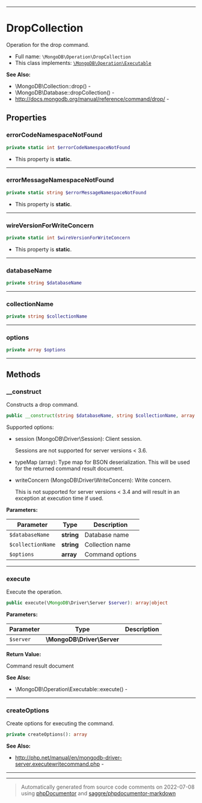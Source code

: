 ***

# DropCollection

Operation for the drop command.



* Full name: `\MongoDB\Operation\DropCollection`
* This class implements:
[`\MongoDB\Operation\Executable`](./Executable.md)

**See Also:**

* \MongoDB\Collection::drop() - 
* \MongoDB\Database::dropCollection() - 
* http://docs.mongodb.org/manual/reference/command/drop/ - 



## Properties


### errorCodeNamespaceNotFound



```php
private static int $errorCodeNamespaceNotFound
```



* This property is **static**.


***

### errorMessageNamespaceNotFound



```php
private static string $errorMessageNamespaceNotFound
```



* This property is **static**.


***

### wireVersionForWriteConcern



```php
private static int $wireVersionForWriteConcern
```



* This property is **static**.


***

### databaseName



```php
private string $databaseName
```






***

### collectionName



```php
private string $collectionName
```






***

### options



```php
private array $options
```






***

## Methods


### __construct

Constructs a drop command.

```php
public __construct(string $databaseName, string $collectionName, array $options = []): mixed
```

Supported options:

* session (MongoDB\Driver\Session): Client session.

  Sessions are not supported for server versions < 3.6.

* typeMap (array): Type map for BSON deserialization. This will be used
  for the returned command result document.

* writeConcern (MongoDB\Driver\WriteConcern): Write concern.

  This is not supported for server versions < 3.4 and will result in an
  exception at execution time if used.






**Parameters:**

| Parameter | Type | Description |
|-----------|------|-------------|
| `$databaseName` | **string** | Database name |
| `$collectionName` | **string** | Collection name |
| `$options` | **array** | Command options |




***

### execute

Execute the operation.

```php
public execute(\MongoDB\Driver\Server $server): array|object
```








**Parameters:**

| Parameter | Type | Description |
|-----------|------|-------------|
| `$server` | **\MongoDB\Driver\Server** |  |


**Return Value:**

Command result document


**See Also:**

* \MongoDB\Operation\Executable::execute() - 

***

### createOptions

Create options for executing the command.

```php
private createOptions(): array
```










**See Also:**

* http://php.net/manual/en/mongodb-driver-server.executewritecommand.php - 

***


***
> Automatically generated from source code comments on 2022-07-08 using [phpDocumentor](http://www.phpdoc.org/) and [saggre/phpdocumentor-markdown](https://github.com/Saggre/phpDocumentor-markdown)

